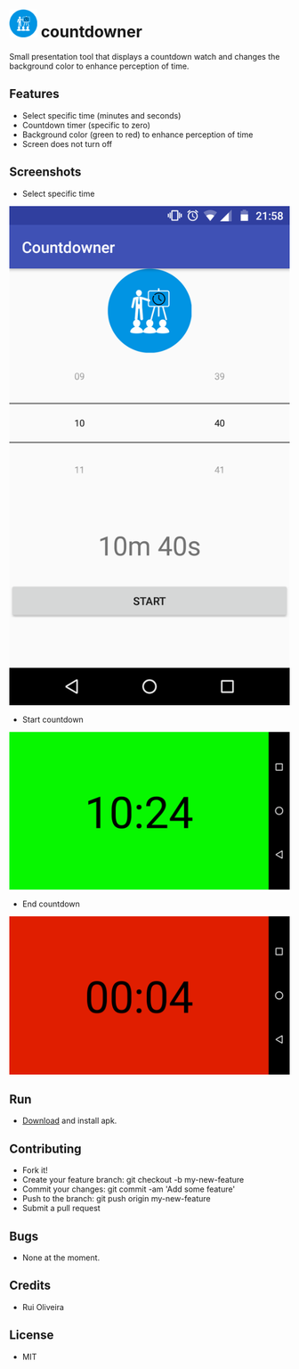 # <img src="https://github.com/ruipoliveira/countdowner/blob/master/resources/logo-final.png" width="50"> countdowner

Small presentation tool that displays a countdown watch and changes the background color to enhance perception of time. 


## Features 

* Select specific time (minutes and seconds)
* Countdown timer (specific to zero)
* Background color (green to red) to enhance perception of time
* Screen does not turn off 

## Screenshots 


* Select specific time  

![Screen 1](https://github.com/ruipoliveira/countdowner/blob/master/resources/screen1.png)

* Start countdown

![Screen 3](https://github.com/ruipoliveira/countdowner/blob/master/resources/screen3.png)

* End countdown

![Screen 6](https://github.com/ruipoliveira/countdowner/blob/master/resources/screen6.png)


## Run 

* [Download](https://github.com/ruipoliveira/countdowner/blob/master/resources/countdowner.apk) and install apk. 

## Contributing

* Fork it!
* Create your feature branch: git checkout -b my-new-feature
* Commit your changes: git commit -am 'Add some feature'
* Push to the branch: git push origin my-new-feature
* Submit a pull request 


## Bugs

* None at the moment.

## Credits

* Rui Oliveira 


## License

* MIT 